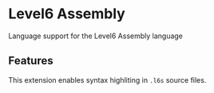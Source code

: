 # Level6 Assembly

Language support for the Level6 Assembly language

## Features

This extension enables syntax highliting in `.l6s` source files.
